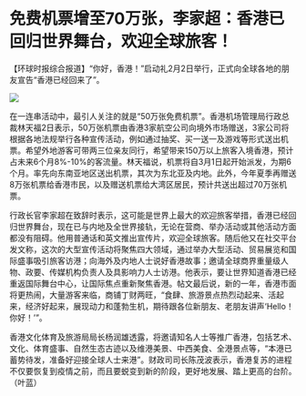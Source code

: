 # 免费机票增至70万张，李家超：香港已回归世界舞台，欢迎全球旅客！

【环球时报综合报道】“你好，香港！”启动礼2月2日举行，正式向全球各地的朋友宣告“香港已经回来了”。

![](https://inews.gtimg.com/newsapp_bt/0/15640982543/1000)

在一连串活动中，最引人关注的就是“50万张免费机票”。香港机场管理局行政总裁林天福2日表示，50万张机票由香港3家航空公司向境外市场赠送，3家公司将根据各地法规举行各种宣传活动，例如通过抽奖、买一送一及游戏等形式送出机票。希望外地游客可带两三位亲友同行，希望带来150万以上旅客入境香港，预计占未来6个月8%-10%的客流量。林天福说，机票将自3月1日起开始派发，为期6个月。率先向东南亚地区送出机票，其次为东北亚及内地。此外，今年夏季再赠送8万张机票给香港市民，以及赠送机票给大湾区居民，预计共送出超过70万张机票。

行政长官李家超在致辞时表示，这可能是世界上最大的欢迎旅客举措，香港已经回归世界舞台，现在已与内地及全世界接轨，无论在营商、举办活动或其他活动方面都没有阻碍。他用普通话和英文推出宣传片，欢迎全球旅客。随后他又在社交平台发文称，这次的大型宣传活动将聚焦四大领域，通过举办大型活动、贸易展览和国际盛事吸引旅客访港；向海外及内地人士说好香港故事；邀请全球商界重量级人物、政要、传媒机构负责人及具影响力人士访港。他表示，要让世界知道香港已经重返国际舞台中心，让国际焦点重新聚焦香港。帖文最后说，新的一年，香港市面将更热闹，大量游客来临，商铺丁财两旺，“食肆、旅游景点热烈动起来、活起来，经济好起来，展现动力和蓬勃生机，期待跟各位新朋友、老朋友讲声‘Hello！你好！’”。

香港文化体育及旅游局局长杨润雄透露，将邀请知名人士等推广香港，包括艺术、文化、体育盛事、自然生态古迹以及维港美景、中西美食、全港景点等，“本港已蓄势待发，准备好迎接全球人士来港”。财政司司长陈茂波表示，香港复苏的进程不仅要恢复到疫情之前，而且要蜕变到新的阶段，更好地发展、踏上更高的台阶。（叶蓝）

